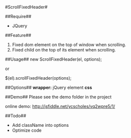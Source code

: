 #ScrollFixedHeader#

##Require##
* JQuery

##Feature##
1. Fixed dom element on the top of window when scrolling.
2. Fixed child on the top of its element when scrolling.

##Usage##
new ScrollFixedHeader(el, options);

or

$(el).scrollFixedHeader(options);

##Options##
**wrapper:** jQuery element
**css**

##Demo##
Please see the demo folder in the project

online demo: http://jsfiddle.net/ycscholes/vq2wpre5/1/

##Todo##
- Add className into options
- Optimize code